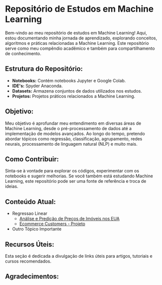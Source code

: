 <html>
  
<body>

  <h1>Repositório de Estudos em Machine Learning</h1>

  <p>Bem-vindo ao meu repositório de estudos em Machine Learning! Aqui, estou documentando minha jornada de aprendizado, explorando conceitos, algoritmos e práticas relacionadas a Machine Learning. Este repositório serve como meu compêndio acadêmico e também para compartilhamento de conhecimento.</p>
  

  <h2>Estrutura do Repositório:</h2>

  <ul>
    <li><strong>Notebooks:</strong> Contém notebooks Jupyter e Google Colab.</li>
    <li><strong>IDE's:</strong> Spyder Anaconda.</li>
    <li><strong>Datasets:</strong> Armazena conjuntos de dados utilizados nos estudos.</li>
    <li><strong>Projetos:</strong> Projetos práticos relacionados a Machine Learning.</li>
  </ul>

  <h2>Objetivo:</h2>

  <p>Meu objetivo é aprofundar meu entendimento em diversas áreas de Machine Learning, desde o pré-processamento de dados até a implementação de modelos avançados. Ao longo do tempo, pretendo abordar tópicos como regressão, classificação, agrupamento, redes neurais, processamento de linguagem natural (NLP) e muito mais.</p>

  <h2>Como Contribuir:</h2>

  <p>Sinta-se à vontade para explorar os códigos, experimentar com os notebooks e sugerir melhorias. Se você também está estudando Machine Learning, este repositório pode ser uma fonte de referência e troca de ideias.</p>


  <h2>Conteúdo Atual:</h2>
<ul>
  <li>Regressao Linear
    <ul>
      <li><a href="https://github.com/diegosamarone/estudos_machine_learning/tree/main/Regress%C3%A3o%20Linear">Análise e Predição de Preços de Imóveis nos EUA</a></li>
      <li><a href="https://github.com/diegosamarone/estudos_machine_learning/tree/main/Regress%C3%A3o%20Linear/Projeto%20-%20Ecommerce%20Customers">Ecommerce Customers - Projeto</a></li>
    </ul>
  </li>
  <li>Outro Tópico Importante</li>
</ul>

  
  <h2>Recursos Úteis:</h2>

  <p>Esta seção é dedicada a divulgação de links úteis para artigos, tutoriais e cursos recomendados.</p>

  <h2>Agradecimentos:</h2>

</body>

</html>

